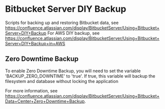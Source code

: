 # Bitbucket Server DIY Backup #

Scripts for backing up and restoring Bitbucket data, see https://confluence.atlassian.com/display/BitbucketServer/Using+Bitbucket+Server+DIY+Backup
For AWS DIY backup, see https://confluence.atlassian.com/display/BitbucketServer/Using+Bitbucket+Server+DIY+Backup+in+AWS

## Zero Downtime Backup ##

To enable Zero Downtime Backup, you will need to set the variable 'BACKUP_ZERO_DOWNTIME' to 'true'.
If true, this variable will backup the filesystem and database without locking the application

For more information, see https://confluence.atlassian.com/display/BitbucketServer/Using+Bitbucket+Data+Center+Zero+Downtime+Backup.